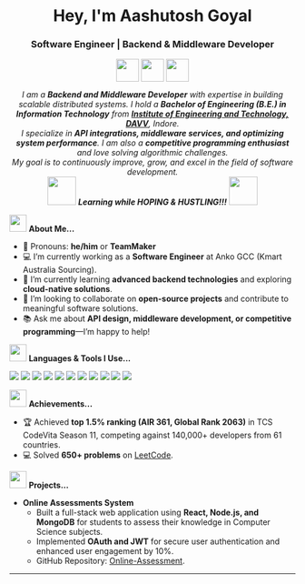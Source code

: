 <p align="center">
</p>
<h1 align="center">Hey, I'm Aashutosh Goyal</h1>
<h3 align="center">Software Engineer | Backend & Middleware Developer</h3>
<p align="center">
    <a href="mailto:aashutosh89660@gmail.com"><img align="center" src="https://cdn-icons-png.flaticon.com/512/5968/5968534.png" height="40" width="40" /></a>
    <a href="https://www.linkedin.com/in/Aashutosh" target="_blank"><img align="center" src="https://cdn-icons-png.flaticon.com/512/174/174857.png" height="40" width="40" /></a>
    <a href="https://github.com/Aashutosh1512" target="_blank"><img align="center" src="https://cdn-icons-png.flaticon.com/512/25/25231.png" height="40" width="40" /></a>
</p>

<p align="center">
  <em>
    I am a <b>Backend and Middleware Developer</b> with expertise in building scalable distributed systems. I hold a <b>Bachelor of Engineering (B.E.) in Information Technology</b> from 
    <a href="https://www.ietdavv.edu.in/"><b>Institute of Engineering and Technology, DAVV</b></a>, Indore. <br>
    I specialize in <b>API integrations, middleware services, and optimizing system performance</b>. I am also a <b>competitive programming enthusiast</b> and love solving algorithmic challenges. <br>
    My goal is to continuously improve, grow, and excel in the field of software development.
  </em> 
  <br>
  <img src="https://media.giphy.com/media/VgCDAzcKvsR6OM0uWg/giphy.gif" width="50" /> <b><i>Learning while HOPING & HUSTLING!!!</i></b> <img src="https://media.giphy.com/media/7j2hfyeVcDtf2/giphy.gif" width="50" />
</p>

<img src="https://media.giphy.com/media/ObNTw8Uzwy6KQ/giphy.gif" width="30px">&nbsp;**About Me...**
- 📌 Pronouns: **he/him** or **TeamMaker**  
- 💻 I’m currently working as a **Software Engineer** at Anko GCC (Kmart Australia Sourcing).  
- 🔭 I’m currently learning **advanced backend technologies** and exploring **cloud-native solutions**.  
- 🤝 I’m looking to collaborate on **open-source projects** and contribute to meaningful software solutions.  
- 📚 Ask me about **API design, middleware development, or competitive programming**—I’m happy to help!  

<img src="https://media.giphy.com/media/ObNTw8Uzwy6KQ/giphy.gif" width="30px">&nbsp;**Languages & Tools I Use...**
<p align="left">
    <a href="https://isocpp.org/" target="_blank"><img src="https://img.icons8.com/color/48/000000/c-plus-plus-logo.png"/></a>
    <a href="https://learn.microsoft.com/en-us/dotnet/csharp/" target="_blank"><img src="https://img.icons8.com/color/48/000000/c-sharp-logo.png"/></a>
    <a href="https://developer.mozilla.org/en-US/docs/Web/JavaScript" target="_blank"><img src="https://img.icons8.com/color/48/000000/javascript.png"/></a>
    <a href="https://reactjs.org/" target="_blank"><img src="https://img.icons8.com/color/48/000000/react-native.png"/></a>
    <a href="https://nodejs.org/" target="_blank"><img src="https://img.icons8.com/color/48/000000/nodejs.png"/></a>
    <a href="https://expressjs.com/" target="_blank"><img src="https://img.icons8.com/color/48/000000/express.png"/></a>
    <a href="https://www.mysql.com/" target="_blank"><img src="https://img.icons8.com/fluent/50/000000/mysql-logo.png"/></a>
    <a href="https://www.mongodb.com/" target="_blank"><img src="https://img.icons8.com/color/48/000000/mongodb.png"/></a>
    <a href="https://kafka.apache.org/" target="_blank"><img src="https://img.icons8.com/color/48/000000/apache-kafka.png"/></a>
    <a href="https://www.docker.com/" target="_blank"><img src="https://img.icons8.com/color/48/000000/docker.png"/></a>
    <a href="https://code.visualstudio.com/" target="_blank"><img src="https://img.icons8.com/color/48/000000/visual-studio-code.png"/></a>
</p>

<img src="https://media.giphy.com/media/ObNTw8Uzwy6KQ/giphy.gif" width="30px">&nbsp;**Achievements...**
- 🏆 Achieved **top 1.5% ranking (AIR 361, Global Rank 2063)** in TCS CodeVita Season 11, competing against 140,000+ developers from 61 countries.  
- 💻 Solved **650+ problems** on [LeetCode](https://leetcode.com/Aashutosh1512).  

<img src="https://media.giphy.com/media/ObNTw8Uzwy6KQ/giphy.gif" width="30px">&nbsp;**Projects...**
- **Online Assessments System**  
  - Built a full-stack web application using **React, Node.js, and MongoDB** for students to assess their knowledge in Computer Science subjects.  
  - Implemented **OAuth and JWT** for secure user authentication and enhanced user engagement by 10%.  
  - GitHub Repository: [Online-Assessment](https://github.com/Online-Assessment).  

---
